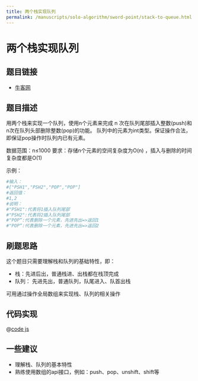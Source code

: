 ```yaml
---
title: 两个栈实现队列
permalink: /manuscripts/solo-algorithm/sword-point/stack-to-queue.html
---
```

# 两个栈实现队列

## 题目链接

- [牛客网](https://www.nowcoder.com/practice/54275ddae22f475981afa2244dd448c6)

## 题目描述

用两个栈来实现一个队列，使用n个元素来完成 n 次在队列尾部插入整数(push)和n次在队列头部删除整数(pop)的功能。 队列中的元素为int类型。保证操作合法，即保证pop操作时队列内已有元素。

数据范围：n≤1000
要求：存储n个元素的空间复杂度为O(n) ，插入与删除的时间复杂度都是O(1)

示例：

```bash
#输入：
#["PSH1","PSH2","POP","POP"]
#返回值：
#1,2
#说明：
#"PSH1":代表将1插入队列尾部
#"PSH2":代表将2插入队列尾部
#"POP“:代表删除一个元素，先进先出=>返回1
#"POP“:代表删除一个元素，先进先出=>返回2   
```

## 刷题思路

这个题目只需要理解栈和队列的基础特性，即：

- 栈：先进后出，普通栈进、出栈都在栈顶完成
- 队列： 先进先出，普通队列，队尾进入、队首出栈

可用通过操作全局数组来实现栈、队列的相关操作

## 代码实现

@[code js](@algorithm/sword-point/栈队列堆/stackToQueue.js)

## 一些建议

- 理解栈、队列的基本特性
- 熟练使用数组的api接口，例如：push、pop、unshift、shift等
